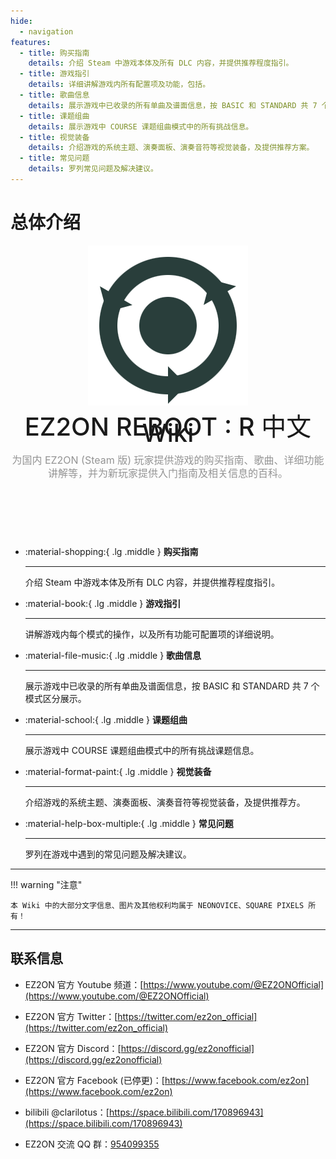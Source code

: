 ```yaml
---
hide:
  - navigation
features:
  - title: 购买指南
    details: 介绍 Steam 中游戏本体及所有 DLC 内容，并提供推荐程度指引。
  - title: 游戏指引
    details: 详细讲解游戏内所有配置项及功能，包括。
  - title: 歌曲信息
    details: 展示游戏中已收录的所有单曲及谱面信息，按 BASIC 和 STANDARD 共 7 个模式区分展示。
  - title: 课题组曲
    details: 展示游戏中 COURSE 课题组曲模式中的所有挑战信息。
  - title: 视觉装备
    details: 介绍游戏的系统主题、演奏面板、演奏音符等视觉装备，及提供推荐方案。
  - title: 常见问题
    details: 罗列常见问题及解决建议。
---
```



# 总体介绍


<style>
#_1{
	font-size: 0.001em;
    line-height: 0;
	color:transparent;
}
.md-content__inner {
    margin: 0px 2.8rem 1.2rem;
    padding-top: .6rem;
}
</style>
<header class="hero" style="text-align: center;">
	<img src="./assets/hero.png" alt="hero" class="hero-logo" style="vertical-align: middle; zoom: 100%">
	<h1 id="main-title" style="font-size: 2.5rem;margin: 1.8rem auto;font-weight: 500;line-height: 0.25;">
		EZ2ON REBOOT : R 中文 Wiki
	</h1>
	<div class="description" style="max-width: 45rem;font-size: 1.0rem;line-height: 1.3;color: #949494;text-align: center;margin:auto">
		为国内 EZ2ON (Steam 版) 玩家提供游戏的购买指南、歌曲、详细功能讲解等，并为新玩家提供入门指南及相关信息的百科。
	</div></header></br></br>
</header>

<div class="grid cards" markdown style="max-width: 1100px;margin: auto;">

-   :material-shopping:{ .lg .middle } __购买指南__
			
	---
			
	介绍 Steam 中游戏本体及所有 DLC 内容，并提供推荐程度指引。
				
-   :material-book:{ .lg .middle } __游戏指引__
			
	---
			
	讲解游戏内每个模式的操作，以及所有功能可配置项的详细说明。
			
			
-   :material-file-music:{ .lg .middle } __歌曲信息__
	
	---
			
	展示游戏中已收录的所有单曲及谱面信息，按 BASIC 和 STANDARD 共 7 个模式区分展示。
				
-   :material-school:{ .lg .middle } __课题组曲__
			
	---
			
	展示游戏中 COURSE 课题组曲模式中的所有挑战课题信息。
			
-   :material-format-paint:{ .lg .middle } __视觉装备__
			
	---
			
	介绍游戏的系统主题、演奏面板、演奏音符等视觉装备，及提供推荐方。	
	
-   :material-help-box-multiple:{ .lg .middle } __常见问题__
			
	---
			
	罗列在游戏中遇到的常见问题及解决建议。	
</div>
			
---

!!! warning "注意"

    本 Wiki 中的大部分文字信息、图片及其他权利均属于 NEONOVICE、SQUARE PIXELS 所有！

---

## 联系信息

- EZ2ON 官方 Youtube 频道：[https://www.youtube.com/@EZ2ONOfficial](https://www.youtube.com/@EZ2ONOfficial)

- EZ2ON 官方 Twitter：[https://twitter.com/ez2on_official](https://twitter.com/ez2on_official)

- EZ2ON 官方 Discord：[https://discord.gg/ez2onofficial](https://discord.gg/ez2onofficial)

- EZ2ON 官方 Facebook (已停更)：[https://www.facebook.com/ez2on](https://www.facebook.com/ez2on)

- bilibili @clarilotus：[https://space.bilibili.com/170896943](https://space.bilibili.com/170896943)
    
- EZ2ON 交流 QQ 群：[954099355](https://jq.qq.com/?_wv=1027&k=9atW8Y9W)

